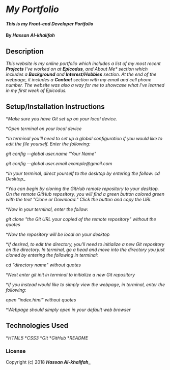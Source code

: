 # _My Portfolio_

#### _This is my Front-end Developer Portfolio_

#### By _**Hassan Al-khalifah**_

## Description

_This website is my online portfolio which includes a list of my most recent **Projects** I've worked on at **Epicodus**, and *About Me** section which includes a **Background** and **Interest/Hobbies** section. At the end of the webpage, it includes a **Contact** section with my email and cell phone number. The website was also a way for me to showcase what I've learned in my first week of Epicodus._

## Setup/Installation Instructions

*_Make sure you have Git set up on your local device._

*_Open terminal on your local device_

*_In terminal you'll need to set up a global configuration if you would like to edit the file yourself. Enter the following:_

_git config --global user.name "Your Name"_

_git config --global user.email example@gmail.com_

*_In your terminal, direct yourself to the desktop by entering the follow:_
_cd Desktop__

*_You can begin by cloning the GitHub remote repository to your desktop. On the remote GitHub repository, you will find a green button colored green with the text "Clone or Download." Click the button and copy the URL_

*_Now in your terminal, enter the follow:_

_git clone "the Git URL your copied of the remote repository" without the quotes_

*_Now the repository will be local on your desktop_

*_If desired, to edit the directory, you'll need to initialize a new Git repository on the directory. In terminal, go a head and move into the directory you just cloned by entering the following in terminal:_

_cd "directory name" without quotes_

*_Next enter git init in terminal to initialize a new Git repository_

*_If you instead would like to simply view the webpage, in terminal, enter the following:_

_open "index.html" without quotes_

*_Webpage should simply open in your default web browser_

## Technologies Used

*_HTML5_
*_CSS3_
*_Git_
*_GitHub_
*_README_

### License

Copyright (c) 2018 **_Hassan Al-khalifah__**
